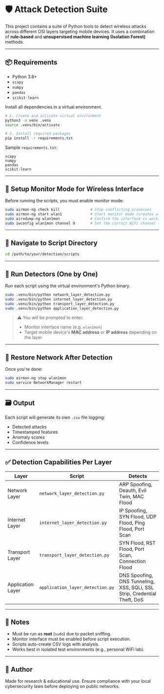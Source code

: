 # 🛡️ Attack Detection Suite

This project contains a suite of Python tools to detect wireless attacks across different OSI layers targeting mobile devices. It uses a combination of **rule-based** and **unsupervised machine learning (Isolation Forest)** methods.

---

## 📦 Requirements

- Python 3.8+
- `scapy`
- `numpy`
- `pandas`
- `scikit-learn`

Install all dependencies in a virtual environment.

```bash
# 1. Create and activate virtual environment
python3 -m venv .venv
source .venv/bin/activate

# 2. Install required packages
pip install -r requirements.txt
```

Sample `requirements.txt`:
```text
scapy
numpy
pandas
scikit-learn
```

---

## 📡 Setup Monitor Mode for Wireless Interface

Before running the scripts, you must enable monitor mode:

```bash
sudo airmon-ng check kill              # Stop conflicting processes
sudo airmon-ng start wlan1             # Start monitor mode (creates wlan1mon)
sudo airodump-ng wlan1mon              # Confirm the interface is working
sudo iwconfig wlan1mon channel 9       # Set the correct WiFi channel (change '9' as needed)
```

---

## 📂 Navigate to Script Directory

```bash
cd /path/to/your/detection/scripts
```

---

## 🚀 Run Detectors (One by One)

Run each script using the virtual environment's Python binary.

```bash
sudo .venv/bin/python network_layer_detection.py
sudo .venv/bin/python internet_layer_detection.py
sudo .venv/bin/python transport_layer_detection.py
sudo .venv/bin/python application_layer_detection.py
```

> ⚠️ You will be prompted to enter:
> - Monitor interface name (e.g. `wlan1mon`)
> - Target mobile device's **MAC address** or **IP address** depending on the layer

---

## 🧹 Restore Network After Detection

Once you're done:

```bash
sudo airmon-ng stop wlan1mon
sudo service NetworkManager restart
```

---

## 🗃️ Output

Each script will generate its own `.csv` file logging:
- Detected attacks
- Timestamped features
- Anomaly scores
- Confidence levels

---

## ✅ Detection Capabilities Per Layer

| Layer              | Script                       | Detects |
|-------------------|------------------------------|---------|
| Network Layer      | `network_layer_detection.py`   | ARP Spoofing, Deauth, Evil Twin, MAC Flood |
| Internet Layer     | `internet_layer_detection.py`  | IP Spoofing, SYN Flood, UDP Flood, Ping Flood, Port Scan |
| Transport Layer    | `transport_layer_detection.py` | SYN Flood, RST Flood, Port Scan, Connection Flood |
| Application Layer  | `application_layer_detection.py` | DNS Spoofing, DNS Tunneling, XSS, SQLi, SSL Strip, Credential Theft, DoS |

---

## 📌 Notes

- Must be run as **root** (`sudo`) due to packet sniffing.
- Monitor interface must be enabled before script execution.
- Scripts auto-create CSV logs with analysis.
- Works best in isolated test environments (e.g., personal WiFi lab).

---

## 🤖 Author

Made for research & educational use. Ensure compliance with your local cybersecurity laws before deploying on public networks.
